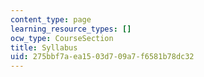 ```yaml
---
content_type: page
learning_resource_types: []
ocw_type: CourseSection
title: Syllabus
uid: 275bbf7a-ea15-03d7-09a7-f6581b78dc32
---
```


